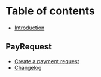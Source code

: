 # Table of contents

* [Introduction](README.md)

## PayRequest

* [Create a payment request](payrequest/create-a-payment-request.md)
* [Changelog](payrequest/changelog.md)

